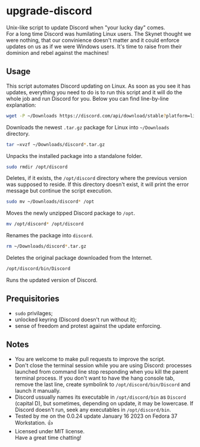 # upgrade-discord
Unix-like script to update Discord when "your lucky day" comes.  
For a long time Discord was humilating Linux users. The Skynet thought we were nothing, that our convinience doesn't matter and it could enforce updates on us as if we were Windows users. It's time to raise from their dominion and rebel against the machines!  
## Usage
This script automates Discord updating on Linux. As soon as you see it has updates, everything you need to do is to run this script and it will do the whole job and run Discord for you. Below you can find line-by-line explanation:  
```bash
wget -P ~/Downloads https://discord.com/api/download/stable?platform=linux&format=tar.gz 
```
Downloads the newest `.tar.gz` package for Linux into `~/Downloads` directory. 
```bash
tar –xvzf ~/Downloads/discord*.tar.gz
```
Unpacks the installed package into a standalone folder.
```bash
sudo rmdir /opt/discord
```
Deletes, if it exists, the `/opt/discord` directory where the previous version was supposed to reside. If this directory doesn't exist, it will print the error message but continue the script execution.
```bash
sudo mv ~/Downloads/discord* /opt
```
Moves the newly unzipped Discord package to `/opt`.
```bash
mv /opt/discord* /opt/discord
```
Renames the package into `discord`.
```bash
rm ~/Downloads/discord*.tar.gz
```
Deletes the original package downloaded from the Internet.
```bash
/opt/discord/bin/Discord
```
Runs the updated version of Discord.
## Prequisitories
* `sudo` privilages;
* unlocked keyring (Discord doesn't run without it);
* sense of freedom and protest against the update enforcing.
## Notes
* You are welcome to make pull requests to improve the script.
* Don't close the terminal session while you are using Discord: processes launched from command line stop responding when you kill the parent terminal process. If you don't want to have the hang console tab, remove the last line, create symbolink to `/opt/discord/bin/Discord` and launch it manually.
* Discord ussually names its executable in `/opt/discord/bin` as `Discord` (capital D), but sometimes, depending on update, it may be lowercase. If Discord doesn't run, seek any executables in `/opt/discord/bin`.
* Tested by me on the 0.0.24 update January 16 2023 on Fedora 37 Workstation. 👍
* Licensed under MIT license.  
Have a great time chatting!
